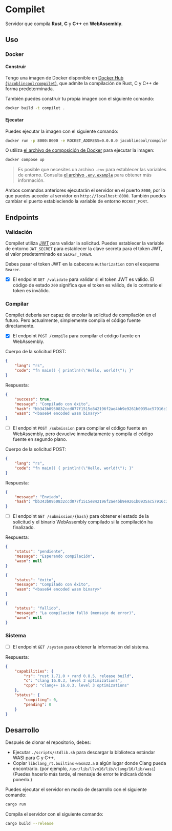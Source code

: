 # Compilet

Servidor que compila **Rust**, **C** y **C++** en **WebAssembly**.

## Uso

### Docker

#### Construir

Tengo una imagen de Docker disponible en [Docker Hub (`jacoblincool/compilet`)](https://hub.docker.com/r/jacoblincool/compilet), que admite la compilación de Rust, C y C++ de forma predeterminada.

También puedes construir tu propia imagen con el siguiente comando:

```bash
docker build -t compilet .
```

#### Ejecutar

Puedes ejecutar la imagen con el siguiente comando:

```bash
docker run -p 8000:8000 -e ROCKET_ADDRESS=0.0.0.0 jacoblincool/compilet
```

O utiliza [el archivo de composición de Docker](./docker-compose.yml) para ejecutar la imagen:

```bash
docker compose up
```

> Es posible que necesites un archivo `.env` para establecer las variables de entorno. Consulta [el archivo `.env.example`](./.env.example) para obtener más información.

Ambos comandos anteriores ejecutarán el servidor en el puerto `8000`, por lo que puedes acceder al servidor en `http://localhost:8000`. También puedes cambiar el puerto estableciendo la variable de entorno `ROCKET_PORT`.

## Endpoints

### Validación

Compilet utiliza [JWT](https://jwt.io/) para validar la solicitud. Puedes establecer la variable de entorno `JWT_SECRET` para establecer la clave secreta para el token JWT, el valor predeterminado es `SECRET_TOKEN`.

Debes pasar el token JWT en la cabecera `Authorization` con el esquema `Bearer`.

- [x] El endpoint `GET /validate` para validar si el token JWT es válido. El código de estado `200` significa que el token es válido, de lo contrario el token es inválido.

### Compilar

Compilet debería ser capaz de encolar la solicitud de compilación en el futuro. Pero actualmente, simplemente compila el código fuente directamente.

- [x] El endpoint `POST /compile` para compilar el código fuente en WebAssembly.

Cuerpo de la solicitud POST:

```json
{
    "lang": "rs",
    "code": "fn main() { println!(\"Hello, world!\"); }"
}
```

Respuesta:

```json
{
    "success": true,
    "message": "Compilado con éxito",
    "hash": "bb343b0950832ccd077f1515e842196f2ae4bb9e9261b0935ac57916c3cf305d",
    "wasm": "<base64 encoded wasm binary>"
}
```

- [ ] El endpoint `POST /submission` para compilar el código fuente en WebAssembly, pero devuelve inmediatamente y compila el código fuente en segundo plano.

Cuerpo de la solicitud POST:

```json
{
    "lang": "rs",
    "code": "fn main() { println!(\"Hello, world!\"); }"
}
```

Respuesta:

```json
{
    "message": "Enviado",
    "hash": "bb343b0950832ccd077f1515e842196f2ae4bb9e9261b0935ac57916c3cf305d"
}
```

- [ ] El endpoint `GET /submission/{hash}` para obtener el estado de la solicitud y el binario WebAssembly compilado si la compilación ha finalizado.

Respuesta:

```json
{
    "status": "pendiente",
    "message": "Esperando compilación",
    "wasm": null
}
```

```json
{
    "status": "éxito",
    "message": "Compilado con éxito",
    "wasm": "<base64 encoded wasm binary>"
}
```

```json
{
    "status": "fallido",
    "message": "La compilación falló (mensaje de error)",
    "wasm": null
}
```

### Sistema

- [ ] El endpoint `GET /system` para obtener la información del sistema.

Respuesta:

```json
{
    "capabilities": {
        "rs": "rust 1.71.0 + rand 0.8.5, release build",
        "c": "clang 16.0.3, level 3 optimizations",
        "cpp": "clang++ 16.0.3, level 3 optimizations"
    },
    "status": {
        "compiling": 0,
        "pending": 0
    }
}
```

## Desarrollo

Después de clonar el repositorio, debes:

- Ejecutar `./scripts/stdlib.sh` para descargar la biblioteca estándar WASI para C y C++.
- Copiar `libclang_rt.builtins-wasm32.a` a algún lugar donde Clang pueda encontrarlo. (por ejemplo, `/usr/lib/llvm16/lib/clang/16/lib/wasi`) (Puedes hacerlo más tarde, el mensaje de error te indicará dónde ponerlo.)

Puedes ejecutar el servidor en modo de desarrollo con el siguiente comando:

```bash
cargo run
```

Compila el servidor con el siguiente comando:

```bash
cargo build --release
```

